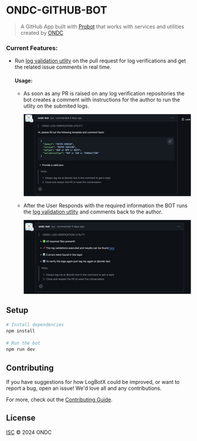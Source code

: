 # ONDC-GITHUB-BOT

> A GitHub App built with [Probot](https://github.com/probot/probot) that works with services and utilities created by [ONDC](https://github.com/ONDC-Official)

### Current Features:

- Run [log validation utlity](https://github.com/ONDC-Official/log-validation-utility) on the pull request for log verifications and get the related issue comments in real time.

  #### Usage:

  - As soon as any PR is raised on any log verification repositories the bot creates a comment with instructions for the author to run the utlity on the submited logs.

    ![first-step](./assets/first.png)

  - After the User Responds with the required information the BOT runs the [log validation utlity](https://github.com/ONDC-Official/log-validation-utility) and comments back to the author.

    ![second-step](./assets/second.png)

## Setup

```sh
# Install dependencies
npm install

# Run the bot
npm run dev
```

## Contributing

If you have suggestions for how LogBotX could be improved, or want to report a bug, open an issue! We'd love all and any contributions.

For more, check out the [Contributing Guide](CONTRIBUTING.md).

## License

[ISC](LICENSE) © 2024 ONDC
